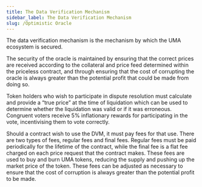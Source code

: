 ```yaml
---
title: The Data Verification Mechanism
sidebar_label: The Data Verification Mechanism
slug: /Optimistic Oracle
---
```


The data verification mechanism is the mechanism by which the UMA ecosystem is secured.

The security of the oracle is maintained by ensuring that the correct prices are received according to the collateral and price feed determined within the priceless contract, and through ensuring that the cost of corrupting the oracle is always greater than the potential profit that could be made from doing so. 

Token holders who wish to participate in dispute resolution must calculate and provide a “true price” at the time of liquidation which can be used to determine whether the liquidation was valid or if it was erroneous.  Congruent voters receive 5% inflationary rewards for participating in the vote, incentivising them to vote correctly. 

Should a contract wish to use the DVM, it must pay fees for that use.  There are two types of fees, regular fees and final fees.  Regular fees must be paid periodically for the lifetime of the contract, while the final fee is a flat fee charged on each price request that the contract makes.  These fees are used to buy and burn UMA tokens, reducing the supply and pushing up the market price of the token.  These fees can be adjusted as necessary to ensure that the cost of corruption is always greater than the potential profit to be made. 
